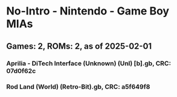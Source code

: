 # No-Intro - Nintendo - Game Boy MIAs
## Games: 2, ROMs: 2, as of 2025-02-01
### Aprilia - DiTech Interface (Unknown) (Unl) [b].gb, CRC: 07d0f62c
### Rod Land (World) (Retro-Bit).gb, CRC: a5f649f8

